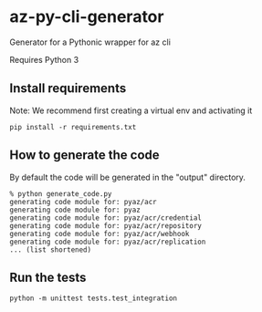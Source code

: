 # az-py-cli-generator
Generator for a Pythonic wrapper for az cli

Requires Python 3

## Install requirements
Note: We recommend first creating a virtual env and activating it
```
pip install -r requirements.txt
```

## How to generate the code
By default the code will be generated in the "output" directory.
```
% python generate_code.py
generating code module for: pyaz/acr
generating code module for: pyaz
generating code module for: pyaz/acr/credential
generating code module for: pyaz/acr/repository
generating code module for: pyaz/acr/webhook
generating code module for: pyaz/acr/replication
... (list shortened)

```

## Run the tests
```
python -m unittest tests.test_integration
```
